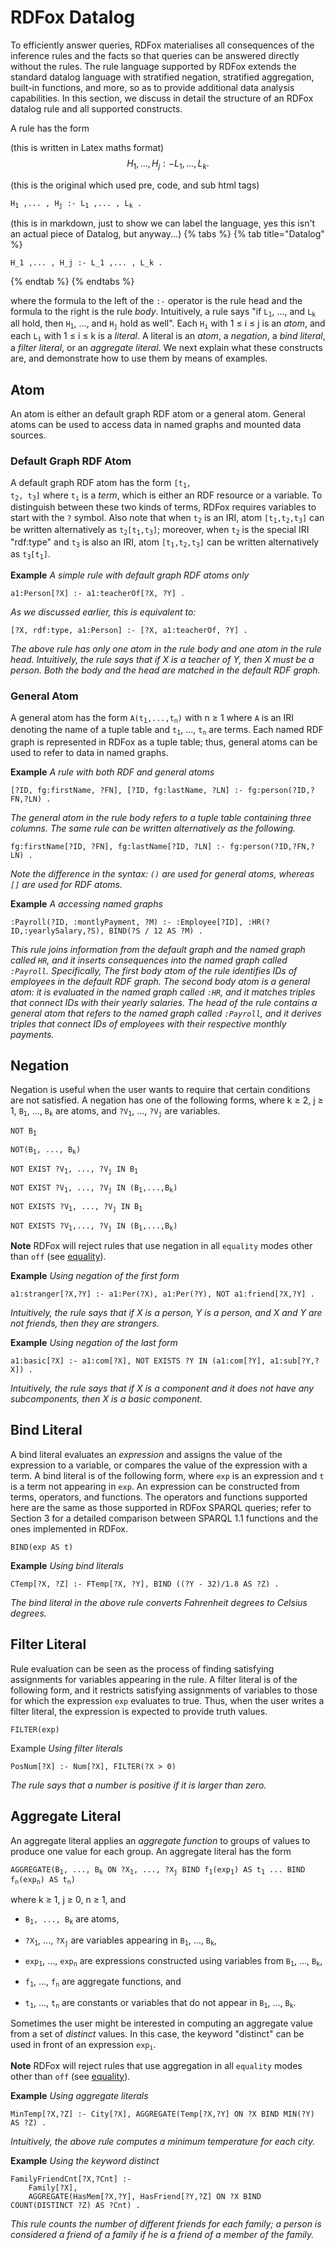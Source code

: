 
# RDFox Datalog

To efficiently answer queries, RDFox materialises all consequences of the inference rules and the facts so that queries can be answered directly without the rules. The rule language supported by RDFox extends the standard datalog language with stratified negation, stratified aggregation, built-in functions, and more, so as to provide additional data analysis capabilities. In this section, we discuss in detail the structure of an RDFox datalog rule and all supported constructs.

A rule has the form

(this is written in Latex maths format)
$$
H_{1} ,... , H_{j} :- L_{1} ,... , L_{k} .
$$

(this is the original which used pre, code, and sub html tags)
<pre><code>H<sub>1</sub> ,... , H<sub>j</sub> :- L<sub>1</sub> ,... , L<sub>k</sub> .</code></pre>

(this is in markdown, just to show we can label the language, yes this isn't an actual piece of Datalog, but anyway...)
{% tabs %}
{% tab title="Datalog" %}
```Datalog
H_1 ,... , H_j :- L_1 ,... , L_k .
```
{% endtab %}
{% endtabs %}

where the formula to the left of the `:-` operator is the rule head and the formula to the right is the rule *body*. Intuitively, a rule says "if <code>L<sub>1</sub></code>, ..., and <code>L<sub>k</sub></code> all hold, then <code>H<sub>1</sub></code>, ..., and <code>H<sub>j</sub></code> hold as well". Each <code>H<sub>i</sub></code> with 1 &le; i &le; j is an *atom*, and each <code>L<sub>i</sub></code> with 1 &le; i &le; k is a *literal*. A literal is an *atom*, a *negation*, a *bind literal*, a *filter literal*, or an *aggregate literal*. We next explain what these constructs are, and demonstrate how to use them by means of examples.

## Atom

An atom is either an default graph RDF atom or a general atom. General atoms can be used to access data in named graphs and mounted data sources.

### Default Graph RDF Atom

A default graph RDF atom has the form <code>[t<sub>1</sub>, t<sub>2</sub>, t<sub>3</sub>]</code> where <code>t<sub>i</sub></code> is a *term*, which is either an RDF resource or a variable. To distinguish between these two kinds of terms, RDFox requires variables to start with the <code>?</code> symbol. Also note that when <code>t<sub>2</sub></code> is an IRI, atom <code>[t<sub>1</sub>,t<sub>2</sub>,t<sub>3</sub>]</code> can be written alternatively as <code>t<sub>2</sub>[t<sub>1</sub>,t<sub>3</sub>]</code>; moreover, when <code>t<sub>2</sub></code> is the special IRI "rdf:type" and <code>t<sub>3</sub></code> is also an IRI, atom <code>[t<sub>1</sub>,t<sub>2</sub>,t<sub>3</sub>]</code> can be written alternatively as <code>t<sub>3</sub>[t<sub>1</sub>]</code>.

**Example** *A simple rule with default graph RDF atoms only*
```
a1:Person[?X] :- a1:teacherOf[?X, ?Y] .
```
*As we discussed earlier, this is equivalent to:*
```
[?X, rdf:type, a1:Person] :- [?X, a1:teacherOf, ?Y] .
```
*The above rule has only one atom in the rule body and one atom in the rule head. Intuitively, the rule says that if X is a teacher of Y, then X must be a person. Both the body and the head are matched in the default RDF graph.*

### General Atom

A general atom has the form <code>A(t<sub>1</sub>,...,t<sub>n</sub>)</code> with n &ge; 1 where <code>A</code> is an IRI denoting the name of a tuple table and <code>t<sub>1</sub></code>, ..., <code>t<sub>n</sub></code> are terms. Each named RDF graph is represented in RDFox as a tuple table; thus, general atoms can be used to refer to data in named graphs.

**Example** *A rule with both RDF and general atoms*
```
[?ID, fg:firstName, ?FN], [?ID, fg:lastName, ?LN] :- fg:person(?ID,?FN,?LN) .
```
*The general atom in the rule body refers to a tuple table containing three columns. The same rule can be written alternatively as the following.*
```
fg:firstName[?ID, ?FN], fg:lastName[?ID, ?LN] :- fg:person(?ID,?FN,?LN) .
```
*Note the difference in the syntax: `()` are used for general atoms, whereas `[]` are used for RDF atoms.*

**Example** *A accessing named graphs*
```
:Payroll(?ID, :montlyPayment, ?M) :- :Employee[?ID], :HR(?ID,:yearlySalary,?S), BIND(?S / 12 AS ?M) .
```
*This rule joins information from the default graph and the named graph called `HR`, and it inserts consequences into the named graph called `:Payroll`. Specifically, The first body atom of the rule identifies IDs of employees in the default RDF graph. The second body atom is a general atom: it is evaluated in the named graph called `:HR`, and it matches triples that connect IDs with their yearly salaries. The head of the rule contains a general atom that refers to the named graph called `:Payroll`, and it derives triples that connect IDs of employees with their respective monthly payments.*

## Negation

Negation is useful when the user wants to require that certain conditions are not satisfied. A negation has one of the following forms, where k &ge; 2, j &ge; 1, <code>B<sub>1</sub></code>, ..., <code>B<sub>k</sub></code> are atoms, and <code>?V<sub>1</sub></code>, ..., <code>?V<sub>j</sub></code> are variables.

<pre><code>NOT B<sub>1</sub><br>
NOT(B<sub>1</sub>, ..., B<sub>k</sub>)<br>
NOT EXIST ?V<sub>1</sub>, ..., ?V<sub>j</sub> IN B<sub>1</sub><br>
NOT EXIST ?V<sub>1</sub>, ..., ?V<sub>j</sub> IN (B<sub>1</sub>,...,B<sub>k</sub>)<br>
NOT EXISTS ?V<sub>1</sub>, ..., ?V<sub>j</sub> IN B<sub>1</sub><br>
NOT EXISTS ?V<sub>1</sub>,..., ?V<sub>j</sub> IN (B<sub>1</sub>,...,B<sub>k</sub>)
</code></pre>

**Note** RDFox will reject rules that use negation in all `equality` modes other than `off` (see [equality](05-using?id=equality)).

**Example** *Using negation of the first form*

```
a1:stranger[?X,?Y] :- a1:Per(?X), a1:Per(?Y), NOT a1:friend[?X,?Y] .
```
*Intuitively, the rule says that if X is a person, Y is a person, and X and Y are not friends, then they are strangers.*

**Example** *Using negation of the last form*
```
a1:basic[?X] :- a1:com[?X], NOT EXISTS ?Y IN (a1:com[?Y], a1:sub[?Y,?X]) .
```
*Intuitively, the rule says that if X is a component and it does not have any subcomponents, then X is a basic component.*

## Bind Literal

A bind literal evaluates an *expression* and assigns the value of the expression to a variable, or compares the value of the expression with a term. A bind literal is of the following form, where `exp` is an expression and `t` is a term not appearing in `exp`. An expression can be constructed from terms, operators, and functions. The operators and functions supported here are the same as those supported in RDFox SPARQL queries; refer to Section 3 for a detailed comparison between SPARQL 1.1 functions and the ones implemented in RDFox.

<pre><code>BIND(exp AS t)</code></pre>

**Example** *Using bind literals*
```
CTemp[?X, ?Z] :- FTemp[?X, ?Y], BIND ((?Y - 32)/1.8 AS ?Z) .
```
*The bind literal in the above rule converts Fahrenheit degrees to Celsius degrees.*

## Filter Literal

Rule evaluation can be seen as the process of finding satisfying assignments for variables appearing in the rule. A filter literal is of the following form, and it restricts satisfying assignments of variables to those for which the expression `exp` evaluates to true. Thus, when the user writes a filter literal, the expression is expected to provide truth values.

<pre><code>FILTER(exp)</code></pre>

Example *Using filter literals*
```
PosNum[?X] :- Num[?X], FILTER(?X > 0)
```
*The rule says that a number is positive if it is larger than zero.*

## Aggregate Literal

An aggregate literal applies an *aggregate function* to groups of values to produce one value for each group. An aggregate literal has the form

<pre><code>AGGREGATE(B<sub>1</sub>, ..., B<sub>k</sub> ON ?X<sub>1</sub>, ..., ?X<sub>j</sub> BIND f<sub>1</sub>(exp<sub>1</sub>) AS t<sub>1</sub> ... BIND f<sub>n</sub>(exp<sub>n</sub>) AS t<sub>n</sub>)</code></pre>

where k &ge; 1, j &ge; 0, n &ge; 1, and

- <code>B<sub>1</sub>, ..., B<sub>k</sub></code> are atoms,

- <code>?X<sub>1</sub></code>, ..., <code>?X<sub>j</sub></code> are variables appearing in <code>B<sub>1</sub></code>, ..., <code>B<sub>k</sub></code>,

- <code>exp<sub>1</sub></code>, ..., <code>exp<sub>n</sub></code> are expressions constructed using variables from <code>B<sub>1</sub></code>, ..., <code>B<sub>k</sub></code>,

- <code>f<sub>1</sub></code>, ..., <code>f<sub>n</sub></code> are aggregate functions, and

- <code>t<sub>1</sub></code>, ..., <code>t<sub>n</sub></code> are constants or variables that do not appear in <code>B<sub>1</sub></code>, ..., <code>B<sub>k</sub></code>.

Sometimes the user might be interested in computing an aggregate value from a set of *distinct* values. In this case, the keyword "distinct" can be used in front of an expression <code>exp<sub>i</sub></code>.

**Note** RDFox will reject rules that use aggregation in all `equality` modes other than `off` (see [equality](05-using?id=equality)).

**Example** *Using aggregate literals*
```
MinTemp[?X,?Z] :- City[?X], AGGREGATE(Temp[?X,?Y] ON ?X BIND MIN(?Y) AS ?Z) .
```
*Intuitively, the above rule computes a minimum temperature for each city.*

**Example** *Using the keyword distinct*
```
FamilyFriendCnt[?X,?Cnt] :-
    Family[?X],
	AGGREGATE(HasMem[?X,?Y], HasFriend[?Y,?Z] ON ?X BIND COUNT(DISTINCT ?Z) AS ?Cnt) .
```
*This rule counts the number of different friends for each family; a person is considered a friend of a family if he is a friend of a member of the family.*
